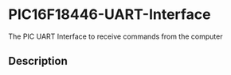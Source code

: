 # PIC16F18446-UART-Interface
The PIC UART Interface to receive commands from the computer

## Description
